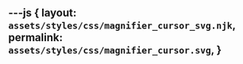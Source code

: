 ---js
{
  layout:    `assets/styles/css/magnifier_cursor_svg.njk`,
  permalink: `assets/styles/css/magnifier_cursor.svg`,
}
---

